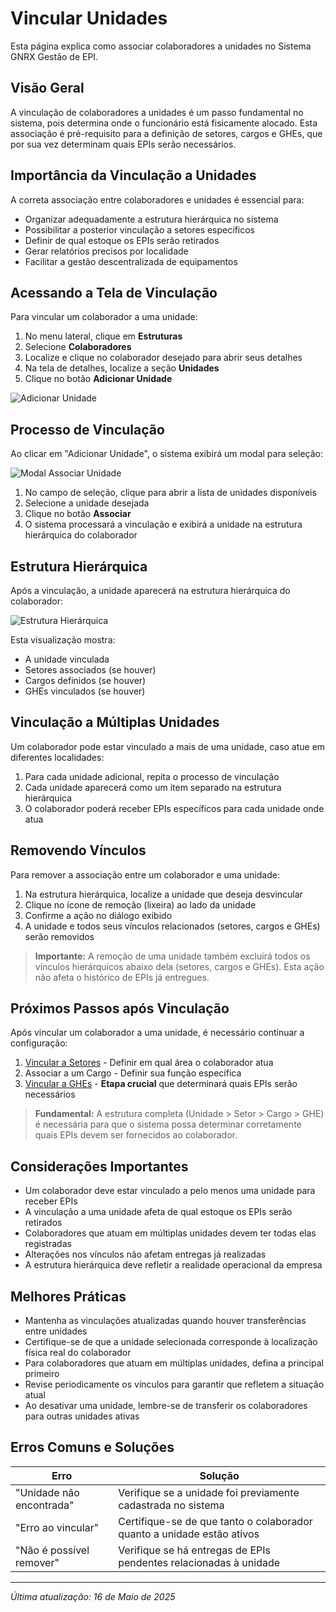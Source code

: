 # Vincular Unidades

Esta página explica como associar colaboradores a unidades no Sistema GNRX Gestão de EPI.

## Visão Geral

A vinculação de colaboradores a unidades é um passo fundamental no sistema, pois determina onde o funcionário está fisicamente alocado. Esta associação é pré-requisito para a definição de setores, cargos e GHEs, que por sua vez determinam quais EPIs serão necessários.

## Importância da Vinculação a Unidades

A correta associação entre colaboradores e unidades é essencial para:

- Organizar adequadamente a estrutura hierárquica no sistema
- Possibilitar a posterior vinculação a setores específicos
- Definir de qual estoque os EPIs serão retirados
- Gerar relatórios precisos por localidade
- Facilitar a gestão descentralizada de equipamentos

## Acessando a Tela de Vinculação

Para vincular um colaborador a uma unidade:

1. No menu lateral, clique em **Estruturas**
2. Selecione **Colaboradores**
3. Localize e clique no colaborador desejado para abrir seus detalhes
4. Na tela de detalhes, localize a seção **Unidades**
5. Clique no botão **Adicionar Unidade**

![Adicionar Unidade](../../../assets/images/adicionar-unidade-colaborador.png)

## Processo de Vinculação

Ao clicar em "Adicionar Unidade", o sistema exibirá um modal para seleção:

![Modal Associar Unidade](../../../assets/images/modal-associar-unidade.png)

1. No campo de seleção, clique para abrir a lista de unidades disponíveis
2. Selecione a unidade desejada
3. Clique no botão **Associar**
4. O sistema processará a vinculação e exibirá a unidade na estrutura hierárquica do colaborador

## Estrutura Hierárquica

Após a vinculação, a unidade aparecerá na estrutura hierárquica do colaborador:

![Estrutura Hierárquica](../../../assets/images/estrutura-hierarquica-colaborador.png)

Esta visualização mostra:
- A unidade vinculada
- Setores associados (se houver)
- Cargos definidos (se houver)
- GHEs vinculados (se houver)

## Vinculação a Múltiplas Unidades

Um colaborador pode estar vinculado a mais de uma unidade, caso atue em diferentes localidades:

1. Para cada unidade adicional, repita o processo de vinculação
2. Cada unidade aparecerá como um item separado na estrutura hierárquica
3. O colaborador poderá receber EPIs específicos para cada unidade onde atua

## Removendo Vínculos

Para remover a associação entre um colaborador e uma unidade:

1. Na estrutura hierárquica, localize a unidade que deseja desvincular
2. Clique no ícone de remoção (lixeira) ao lado da unidade
3. Confirme a ação no diálogo exibido
4. A unidade e todos seus vínculos relacionados (setores, cargos e GHEs) serão removidos

> **Importante:** A remoção de uma unidade também excluirá todos os vínculos hierárquicos abaixo dela (setores, cargos e GHEs). Esta ação não afeta o histórico de EPIs já entregues.

## Próximos Passos após Vinculação

Após vincular um colaborador a uma unidade, é necessário continuar a configuração:

1. [Vincular a Setores](./vincular-setores.md) - Definir em qual área o colaborador atua
2. Associar a um Cargo - Definir sua função específica
3. [Vincular a GHEs](./vincular-ghe.md) - **Etapa crucial** que determinará quais EPIs serão necessários

> **Fundamental:** A estrutura completa (Unidade > Setor > Cargo > GHE) é necessária para que o sistema possa determinar corretamente quais EPIs devem ser fornecidos ao colaborador.

## Considerações Importantes

- Um colaborador deve estar vinculado a pelo menos uma unidade para receber EPIs
- A vinculação a uma unidade afeta de qual estoque os EPIs serão retirados
- Colaboradores que atuam em múltiplas unidades devem ter todas elas registradas
- Alterações nos vínculos não afetam entregas já realizadas
- A estrutura hierárquica deve refletir a realidade operacional da empresa

## Melhores Práticas

- Mantenha as vinculações atualizadas quando houver transferências entre unidades
- Certifique-se de que a unidade selecionada corresponde à localização física real do colaborador
- Para colaboradores que atuam em múltiplas unidades, defina a principal primeiro
- Revise periodicamente os vínculos para garantir que refletem a situação atual
- Ao desativar uma unidade, lembre-se de transferir os colaboradores para outras unidades ativas

## Erros Comuns e Soluções

| Erro | Solução |
|------|---------|
| "Unidade não encontrada" | Verifique se a unidade foi previamente cadastrada no sistema |
| "Erro ao vincular" | Certifique-se de que tanto o colaborador quanto a unidade estão ativos |
| "Não é possível remover" | Verifique se há entregas de EPIs pendentes relacionadas à unidade |

---

*Última atualização: 16 de Maio de 2025*